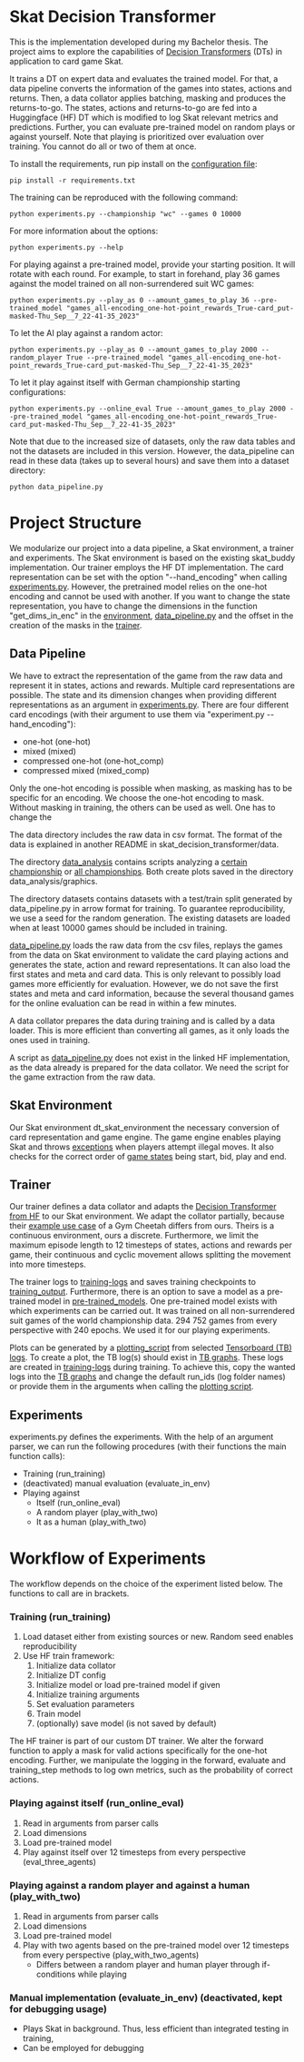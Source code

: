# Skat Decision Transformer

This is the implementation developed during my Bachelor thesis.
The project aims to explore the capabilities
of [Decision Transformers](https://github.com/kzl/decision-transformer/tree/master) (DTs)
in application to card game Skat.

It trains a DT on expert data and evaluates the trained model. For that, a data pipeline converts the
information of the games into states, actions and returns. Then, a data collator applies batching, masking and produces
the returns-to-go. The states, actions and returns-to-go are fed into a Huggingface (HF) DT which is modified to log
Skat relevant metrics and predictions.
Further, you can evaluate pre-trained model on random plays or against yourself.
Note that playing is prioritized over evaluation over training. You cannot do all or two of them at once.

To install the requirements, run pip install on the [configuration file](requirements.txt): 
````shell
pip install -r requirements.txt
````

The training can be reproduced with the following command:

````shell
python experiments.py --championship "wc" --games 0 10000
````

For more information about the options:

````shell
python experiments.py --help 
````

For playing against a pre-trained model, provide your starting position. It will rotate with each round.
For example, to start in forehand, play 36 games against the model trained on all non-surrendered suit WC games:

````shell
python experiments.py --play_as 0 --amount_games_to_play 36 --pre-trained_model "games_all-encoding_one-hot-point_rewards_True-card_put-masked-Thu_Sep__7_22-41-35_2023"
````

To let the AI play against a random actor:

````shell
python experiments.py --play_as 0 --amount_games_to_play 2000 --random_player True --pre-trained_model "games_all-encoding_one-hot-point_rewards_True-card_put-masked-Thu_Sep__7_22-41-35_2023"
````

To let it play against itself with German championship starting configurations:

````shell
python experiments.py --online_eval True --amount_games_to_play 2000 --pre-trained_model "games_all-encoding_one-hot-point_rewards_True-card_put-masked-Thu_Sep__7_22-41-35_2023"
````

Note that due to the increased size of datasets, only the raw data tables and not the datasets are included in this
version.
However, the data_pipeline can read in these data (takes up to several hours) and save them into a dataset directory:

````shell
python data_pipeline.py
````

# Project Structure

We modularize our project into a data pipeline, a Skat environment, a trainer and experiments. The Skat environment is
based on the existing skat_buddy implementation. Our trainer employs the HF DT implementation.
The card representation can be set with the option "--hand_encoding" when calling [experiments.py](experiments.py).
However, the pretrained model relies on the one-hot encoding and cannot be used with another.
If you want to change the state representation, you have to change the dimensions in the function "get_dims_in_enc" in
the [environment](dt_skat_environment/environment.py), [data_pipeline.py](data_pipeline.py) and the offset in the
creation of the masks in the [trainer](trainer/dt_trainer.py).

## Data Pipeline

We have to extract the representation of the game from the raw data and represent it in states, actions and rewards.
Multiple card representations are possible. The state and its dimension changes when providing different representations
as an argument in [experiments.py](experiments.py).
There are four different card encodings (with their argument to use them via "experiment.py --hand_encoding"):

- one-hot (one-hot)
- mixed (mixed)
- compressed one-hot (one-hot_comp)
- compressed mixed (mixed_comp)

Only the one-hot encoding is possible when masking, as masking has to be specific for an encoding. We choose the one-hot
encoding to mask.
Without masking in training, the others can be used as well. One has to change the

The data directory includes the raw data in csv format. The format of the data is explained in another README in
skat_decision_transformer/data.

The directory [data_analysis](data_analysis) contains scripts analyzing
a [certain championship](data_analysis/analysis_championships.py)
or [all championships](data_analysis/statistics_all_championships.py).
Both create plots saved in the directory data_analysis/graphics.

The directory datasets contains datasets with a test/train split generated by data_pipeline.py in arrow format for
training. To guarantee reproducibility, we use a seed for the random generation.
The existing datasets are loaded when at least 10000 games should be included in training.

[data_pipeline.py](data_pipeline.py) loads the raw data from the csv files, replays the games from the data on Skat
environment to validate the card playing actions and generates the state, action and reward representations.
It can also load the first states and meta and card data. This is only relevant to possibly load games more efficiently
for evaluation. However, we do not save the first states and meta and card information, because the several thousand
games for the online evaluation can be read in within a few minutes.

A data collator prepares the data during training and is called by a data loader. This
is more efficient than converting all games, as it only loads the ones used in training.

A script as [data_pipeline.py](data_pipeline.py) does not exist in the linked HF implementation, as the data already is
prepared for the data collator. We need the script for the game extraction from the raw data.

## Skat Environment

Our Skat environment dt_skat_environment the necessary conversion of card representation and game engine. The game
engine enables playing Skat and throws [exceptions](dt_skat_environment/game_engine/exceptions.py) when players attempt
illegal moves. It also checks for the correct order of [game states](dt_skat_environment/game_engine/game/state) being
start, bid, play and end.

## Trainer

Our trainer defines a data collator and adapts
the [Decision Transformer from HF](https://huggingface.co/docs/transformers/main/model_doc/decision_transformer) to our
Skat environment.
We adapt the collator partially, because
their [example use case](https://huggingface.co/blog/train-decision-transformers) of a Gym Cheetah differs from ours.
Theirs is a continuous environment, ours a discrete.
Furthermore, we limit the maximum episode length to 12 timesteps of states, actions and rewards per game, their
continuous and cyclic movement allows splitting the movement into more timesteps.

The trainer logs to [training-logs](training-logs) and saves training checkpoints to [training_output](training_output).
Furthermore, there is an option to save a model as a pre-trained model in [pre-trained_models](pretrained_models).
One pre-trained model exists with which experiments can be carried out. It was trained on all non-surrendered suit games
of the world championship data. 
294 752 games from every perspective with 240 epochs. 
We used it for our playing experiments.

Plots can be generated by a [plotting_script](plots/plotting_script.py) from selected
[Tensorboard (TB) logs](plots/tensorboard_graphs). To create a plot, the TB log(s) should exist in
[TB graphs](plots/tensorboard_graphs). These logs are created in [training-logs](training-logs) during
training. To achieve this, copy the wanted logs into the [TB graphs](plots/tensorboard_graphs) and change the default
run_ids (log folder names) or provide them in the arguments when calling
the [plotting script](plots/plotting_script.py).

## Experiments

experiments.py defines the experiments. With the help of an argument parser, we can run the following procedures
(with their functions the main function calls):

- Training (run_training)
- (deactivated) manual evaluation (evaluate_in_env)
- Playing against
    - Itself (run_online_eval)
    - A random player (play_with_two)
    - It as a human (play_with_two)

# Workflow of Experiments

The workflow depends on the choice of the experiment listed below.
The functions to call are in brackets.

### Training (run_training)

1. Load dataset either from existing sources or new. Random seed enables reproducibility
2. Use HF train framework:
    1. Initialize data collator
    2. Initialize DT config
    3. Initialize model or load pre-trained model if given
    4. Initialize training arguments
    5. Set evaluation parameters
    6. Train model
    7. (optionally) save model (is not saved by default)

The HF trainer is part of our custom DT trainer. We alter the forward function to apply a mask for valid actions
specifically for the one-hot encoding. Further, we manipulate the logging in the forward, evaluate and training_step
methods to log own metrics, such as the probability of correct actions.

### Playing against itself (run_online_eval)

1. Read in arguments from parser calls
2. Load dimensions
3. Load pre-trained model
4. Play against itself over 12 timesteps from every perspective (eval_three_agents)

### Playing against a random player and against a human (play_with_two)

1. Read in arguments from parser calls
2. Load dimensions
3. Load pre-trained model
4. Play with two agents based on the pre-trained model over 12 timesteps from every perspective (play_with_two_agents)
    - Differs between a random player and human player through if-conditions while playing

### Manual implementation (evaluate_in_env) (deactivated, kept for debugging usage)

- Plays Skat in background. Thus, less efficient than integrated testing in training,
- Can be employed for debugging
